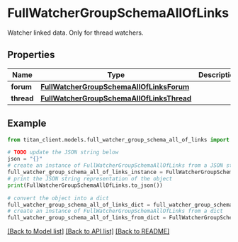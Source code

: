 # FullWatcherGroupSchemaAllOfLinks

Watcher linked data. Only for thread watchers.

## Properties

Name | Type | Description | Notes
------------ | ------------- | ------------- | -------------
**forum** | [**FullWatcherGroupSchemaAllOfLinksForum**](FullWatcherGroupSchemaAllOfLinksForum.md) |  | [optional] 
**thread** | [**FullWatcherGroupSchemaAllOfLinksThread**](FullWatcherGroupSchemaAllOfLinksThread.md) |  | [optional] 

## Example

```python
from titan_client.models.full_watcher_group_schema_all_of_links import FullWatcherGroupSchemaAllOfLinks

# TODO update the JSON string below
json = "{}"
# create an instance of FullWatcherGroupSchemaAllOfLinks from a JSON string
full_watcher_group_schema_all_of_links_instance = FullWatcherGroupSchemaAllOfLinks.from_json(json)
# print the JSON string representation of the object
print(FullWatcherGroupSchemaAllOfLinks.to_json())

# convert the object into a dict
full_watcher_group_schema_all_of_links_dict = full_watcher_group_schema_all_of_links_instance.to_dict()
# create an instance of FullWatcherGroupSchemaAllOfLinks from a dict
full_watcher_group_schema_all_of_links_from_dict = FullWatcherGroupSchemaAllOfLinks.from_dict(full_watcher_group_schema_all_of_links_dict)
```
[[Back to Model list]](../README.md#documentation-for-models) [[Back to API list]](../README.md#documentation-for-api-endpoints) [[Back to README]](../README.md)


